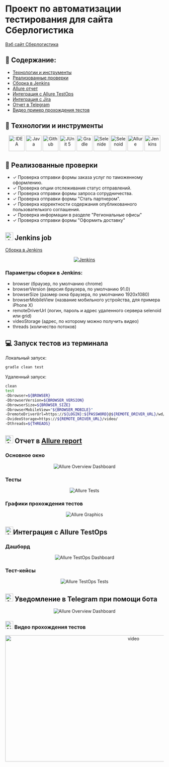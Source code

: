 
# Проект по автоматизации тестирования для сайта Сберлогистика
<a target="_blank" href="https://sberlogistics.ru/">Вэб сайт Сберлогистика</a>

## :pushpin: Содержание:

- [Технологии и инструменты](#earth_africa-технологии-и-инструменты)
- [Реализованные проверки](#earth_africa-Реализованные-проверки)
- [Сборка в Jenkins](#earth_africa-Jenkins-job)
- [Allure отчет](#earth_africa-Allure-отчет)
- [Интеграция с Allure TestOps](#earth_africa-Интеграция-с-Allure-TestOps)
- [Интеграция с Jira](#earth_africa-Интеграция-с-Jira)
- [Отчет в Telegram](#earth_africa-Уведомление-в-Telegram-при-помощи-бота)
- [Видео пример прохождения тестов](#earth_africa-Примеры-видео-о-прохождении-тестов)

## :rocket: Технологии и инструменты

<p align="center">
<a href="https://www.jetbrains.com/idea/"><img src="images/idea.png" width="50" height="50"  alt="IDEA"/></a>
<a href="https://www.java.com/"><img src="images/java.png" width="50" height="50"  alt="Java"/></a>
<a href="https://github.com/"><img src="images/github.png" width="50" height="50"  alt="Github"/></a>
<a href="https://junit.org/junit5/"><img src="images/junit5.png" width="50" height="50"  alt="JUnit 5"/></a>
<a href="https://gradle.org/"><img src="images/gradle.png" width="50" height="50"  alt="Gradle"/></a>
<a href="https://selenide.org/"><img src="images/selenide.png" width="50" height="50"  alt="Selenide"/></a>
<a href="https://aerokube.com/selenoid/"><img src="images/selenoid.png" width="50" height="50"  alt="Selenoid"/></a>
<a href="https://github.com/allure-framework/allure2"><img src="images/allure.png" width="50" height="50"  alt="Allure"/></a>
<a href="https://www.jenkins.io/"><img src="images/jenkins.png" width="50" height="50"  alt="Jenkins"/></a>
</p>

## :scroll: Реализованные проверки

- ✓ Проверка отправки формы заказа услуг по таможенному оформлению.
- ✓ Проверка опции отслеживания статус отправлений.
- ✓ Проверка отправки формы запроса сотрудничества.
- ✓ Проверка отправки формы "Стать партнером".
- ✓ Проверка корректности содержания опубликованного пользователького соглашения.
- ✓ Проверка информации в разделе "Региональные офисы"
- ✓ Проверка отправки формы "Оформить доставку"


## <img src="images/jenkins.png" width="25" height="25"  alt="Jenkins"/></a> Jenkins job
<a target="_blank" href="https://jenkins.autotests.cloud/job/Logistics/">Сборка в Jenkins</a>
<p align="center">
<a href="https://jenkins.autotests.cloud/job/Logistics/"><img src="images/jenkinsjob.jpg" alt="Jenkins"/></a>
</p>

### Параметры сборки в Jenkins:

- browser (браузер, по умолчанию chrome)
- browserVersion (версия браузера, по умолчанию 91.0)
- browserSize (размер окна браузера, по умолчанию 1920x1080)
- browserMobileView (название мобильного устройства, для примера iPhone X)
- remoteDriverUrl (логин, пароль и адрес удаленного сервера selenoid или grid)
- videoStorage (адрес, по которому можно получить видео)
- threads (количество потоков)

## :computer: Запуск тестов из терминала

Локальный запуск:
```bash
gradle clean test
```

Удаленный запуск:
```bash
clean
test
-Dbrowser=${BROWSER}
-DbrowserVersion=${BROWSER_VERSION}
-DbrowserSize=${BROWSER_SIZE}
-DbrowserMobileView="${BROWSER_MOBILE}"
-DremoteDriverUrl=https://${LOGIN}:${PASSWORD}@${REMOTE_DRIVER_URL}/wd/hub/
-DvideoStorage=https://${REMOTE_DRIVER_URL}/video/
-Dthreads=${THREADS}
```

## <img src="images/allure.png" width="25" height="25"  alt="Allure"/></a> Отчет в <a target="_blank" href="https://jenkins.autotests.cloud/job/Logistics/allure/">Allure report</a>

### Основное окно

<p align="center">
<img title="Allure Overview Dashboard" src="images/allurereport.jpg">
</p>

### Тесты

<p align="center">
<img title="Allure Tests" src="images/testscreen.jpg">
</p>

### Графики прохождения тестов

<p align="center">
<img title="Allure Graphics" src="images/graphs.png">
</p>

## <img src="images/allure_testopslogo.svg" width="25" height="25"  alt="Allure"/></a>Интеграция с Allure TestOps

### Дашборд

<p align="center">
<img title="Allure TestOps Dashboard" src="images/testops.jpg">
</p>

### Тест-кейсы

<p align="center">
<img title="Allure TestOps Tests" src="images/testops1.jpg">
</p>

## <img src="images/telegram.png" width="25" height="25"  alt="Allure"/></a> Уведомление в Telegram при помощи бота

<p align="center">
<img title="Allure Overview Dashboard" src="images/telegram_notifications.jpg">
</p>



### <img src="images/selenoid.png" width="25" height="25"  alt="Allure"/></a> Видео прохождения тестов

<p align="center">
<img title="Selenoid Video" src="images/video_tests.gif" width="800" height="400"  alt="video"> </p>
